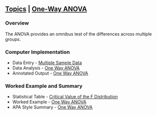 ## [Topics](../Topics) | [One-Way ANOVA](../Topics/oneway.md)

### Overview

The ANOVA provides an omnibus test of the differences across multiple groups. 

### Computer Implementation

- Data Entry - [Multiple Sample Data](../jamovi/data-entry/multiplesampledata.md)
- Data Analysis - [One Way ANOVA](../jamovi/data-analysis/oneway.md)
- Annotated Output - [One Way ANOVA](../jamovi/annotated-output/oneway.md)

### Worked Example and Summary

- Statistical Table - [Critical Value of the F Distribution](../Calculations/statistical-tables/F.md)
- Worked Example - [One Way ANOVA](../Calculations/worked-examples/oneway.md)
- APA Style Summary - [One Way ANOVA](../Summaries/summarized-examples/oneway.md)
